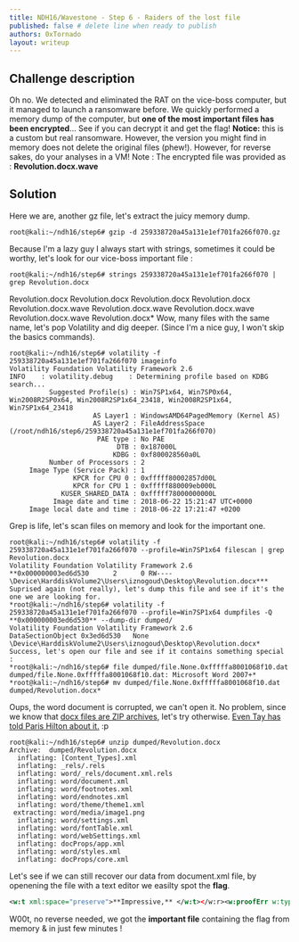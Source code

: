 ```yaml
---
title: NDH16/Wavestone - Step 6 - Raiders of the lost file
published: false # delete line when ready to publish
authors: 0xTornado
layout: writeup
---
```


## Challenge description
Oh no. We detected and eliminated the RAT on the vice-boss computer, but it managed to launch a ransomware before.
We quickly performed a memory dump of the computer, but  **one of the most important files has been encrypted**...
See if you can decrypt it and get the flag!
**Notice:**  this is a custom but real ransomware. However, the version you might find in memory does not delete the original files (phew!). However, for reverse sakes, do your analyses in a VM!
Note : The encrypted file was provided as : **Revolution.docx.wave**
## Solution 
Here we are, another gz file, let's extract the juicy memory dump.
```shell_session
root@kali:~/ndh16/step6# gzip -d 259338720a45a131e1ef701fa266f070.gz
```
Because I'm a lazy guy I always start with strings, sometimes it could be worthy, let's look for our vice-boss important file :
```shell_session
root@kali:~/ndh16/step6# strings 259338720a45a131e1ef701fa266f070 | grep Revolution.docx
```
Revolution.docx
Revolution.docx
Revolution.docx
Revolution.docx
Revolution.docx.wave
Revolution.docx.wave
Revolution.docx.wave
Revolution.docx.wave
Revolution.docx*
Wow, many files with the same name, let's pop Volatility and dig deeper. (Since I'm a nice guy, I won't skip the basics commands).
```shell_session
root@kali:~/ndh16/step6# volatility -f 259338720a45a131e1ef701fa266f070 imageinfo
Volatility Foundation Volatility Framework 2.6
INFO    : volatility.debug    : Determining profile based on KDBG search...
          Suggested Profile(s) : Win7SP1x64, Win7SP0x64, Win2008R2SP0x64, Win2008R2SP1x64_23418, Win2008R2SP1x64, Win7SP1x64_23418
                     AS Layer1 : WindowsAMD64PagedMemory (Kernel AS)
                     AS Layer2 : FileAddressSpace (/root/ndh16/step6/259338720a45a131e1ef701fa266f070)
                      PAE type : No PAE
                           DTB : 0x187000L
                          KDBG : 0xf800028560a0L
          Number of Processors : 2
     Image Type (Service Pack) : 1
                KPCR for CPU 0 : 0xfffff80002857d00L
                KPCR for CPU 1 : 0xfffff880009eb000L
             KUSER_SHARED_DATA : 0xfffff78000000000L
           Image date and time : 2018-06-22 15:21:47 UTC+0000
     Image local date and time : 2018-06-22 17:21:47 +0200
```
Grep is life, let's scan files on memory and look for the important one.
```shell_session
root@kali:~/ndh16/step6# volatility -f 259338720a45a131e1ef701fa266f070 --profile=Win7SP1x64 filescan | grep Revolution.docx
Volatility Foundation Volatility Framework 2.6
**0x000000003ed6d530      2      0 RW---- \Device\HarddiskVolume2\Users\iznogoud\Desktop\Revolution.docx***
Suprised again (not really), let's dump this file and see if it's the one we are looking for.
*root@kali:~/ndh16/step6# volatility -f 259338720a45a131e1ef701fa266f070 --profile=Win7SP1x64 dumpfiles -Q **0x000000003ed6d530** --dump-dir dumped/
Volatility Foundation Volatility Framework 2.6
DataSectionObject 0x3ed6d530   None   \Device\HarddiskVolume2\Users\iznogoud\Desktop\Revolution.docx*
Success, let's open our file and see if it contains something special :
*root@kali:~/ndh16/step6# file dumped/file.None.0xfffffa8001068f10.dat 
dumped/file.None.0xfffffa8001068f10.dat: Microsoft Word 2007+*
*root@kali:~/ndh16/step6# mv dumped/file.None.0xfffffa8001068f10.dat dumped/Revolution.docx*
```
Oups, the word document is corrupted, we can't open it. No problem, since we know that [docx files are ZIP archives](https://www.forensicswiki.org/wiki/Word_Document_(DOCX)), let's try otherwise. [Even Tay has told Paris Hilton about it.](https://twitter.com/SwiftOnSecurity/status/1013130217135755265) :p
```shell_session
root@kali:~/ndh16/step6# unzip dumped/Revolution.docx 
Archive:  dumped/Revolution.docx
  inflating: [Content_Types].xml     
  inflating: _rels/.rels             
  inflating: word/_rels/document.xml.rels  
  inflating: word/document.xml       
  inflating: word/footnotes.xml      
  inflating: word/endnotes.xml       
  inflating: word/theme/theme1.xml   
 extracting: word/media/image1.png   
  inflating: word/settings.xml       
  inflating: word/fontTable.xml      
  inflating: word/webSettings.xml    
  inflating: docProps/app.xml        
  inflating: word/styles.xml         
  inflating: docProps/core.xml
```
Let's see if we can still recover our data from document.xml file, by openening the file with a text editor we easilty spot the **flag**.
```xml
<w:t xml:space="preserve">**Impressive,** </w:t></w:r><w:proofErr w:type="spellStart"/><w:r><w:rPr><w:b/><w:sz w:val="48"/><w:lang w:val="en-US"/></w:rPr><w:t>huh</w:t></w:r><w:r w:rsidRPr="004B3C7D"><w:rPr><w:b/><w:sz w:val="4"/><w:szCs w:val="2"/><w:lang w:val="en-US"/></w:rPr><w:t>**flagbelow**</w:t></w:r><w:proofErr w:type="spellEnd"/></w:p><w:p w:rsidR="004B3C7D" w:rsidRPr="004B3C7D" w:rsidRDefault="004B3C7D" w:rsidP="004B3C7D"><w:pPr><w:jc w:val="center"/><w:rPr><w:b/><w:color w:val="FFFFFF" w:themeColor="background1"/><w:sz w:val="20"/><w:szCs w:val="20"/><w:lang w:val="en-US"/></w:rPr></w:pPr><w:r w:rsidRPr="004B3C7D"><w:rPr><w:b/><w:color w:val="FFFFFF" w:themeColor="background1"/><w:sz w:val="20"/><w:szCs w:val="20"/><w:lang w:val="en-US"/></w:rPr><w:t>**WAVE{0dc621d0844f67a7d781b9fc4d5bf175}**</w:t></w:r></w:p><w:sectPr w:rsidR="004B3C7D" w:rsidRPr="004B3C7D" w:rsidSect="004B3C7D"><w:pgSz w:w="11906" w:h="16838"/><w:pgMar w:top="709" w:right="1417" w:bottom="709" w:left="1417" w:header="708" w:footer="708" w:gutter="0"/><w:cols w:space="708"/><w:docGrid w:linePitch="360"/></w:sectPr></w:body></w:document>
```
W00t, no reverse needed, we got the **important file** containing the flag from memory & in just few minutes !
